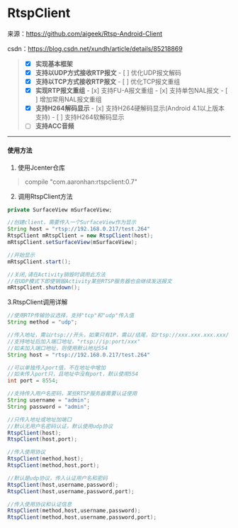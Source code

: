 # RtspClient



来源：https://github.com/aigeek/Rtsp-Android-Client

csdn：https://blog.csdn.net/xundh/article/details/85218869


>   - [x] **实现基本框架**
>   - [x] **支持以UDP方式接收RTP报文**
    - [ ] 优化UDP报文解码
>   - [x] **支持以TCP方式接收RTP报文**
    - [ ] 优化TCP报文重组
>   - [x] **实现RTP报文重组**
    - [x] 支持FU-A报文重组
    - [x] 支持单包NAL报文
    - [ ] 增加常用NAL报文重组
>   - [x] **支持H264解码显示**
    - [x] 支持H264硬解码显示(Android 4.1以上版本支持)
    - [ ] 支持H264软解码显示
>   - [ ] **支持ACC音频**

----

#### 使用方法

1. 使用Jcenter仓库
>	compile "com.aaronhan:rtspclient:0.7"

2. 调用RtspClient方法
```java
private SurfaceView mSurfaceView;

//创建client，需要传入一个SurfaceView作为显示
String host = "rtsp://192.168.0.217/test.264"
RtspClient mRtspClient = new RtspClient(host);
mRtspClient.setSurfaceView(mSurfaceView);

//开始显示
mRtspClient.start();

//关闭,请在Activity销毁时调用此方法
//在UDP模式下即使销毁Activity某些RTSP服务器也会继续发送报文
mRtspClient.shutdown();
```
3.RtspClient调用详解
```java
//使用RTP传输协议选择，支持"tcp"和"udp"传入值
String method = "udp";

//传入地址，需以rtsp://开头，如果只有IP，需以/结尾，如rtsp://xxx.xxx.xxx.xxx/
//支持地址后加入端口地址，"rtsp://ip:port/xxx"
//如未加入端口地址，则使用默认地址554
String host = "rtsp://192.168.0.217/test.264"

//可以单独传入port值，不在地址中增加
//如未传入port只，且地址中没有port，默认使用554
int port = 8554;

//支持传入用户名密码，某些RTSP服务器需要认证使用
String username = "admin";
String password = "admin";

//只传入地址或地址加端口
//默认无用户名密码认证，默认使用udp协议
RtspClient(host);
RtspClient(host,port);

//传入使用协议
RtspClient(method,host);
RtspClient(method,host,port);

//默认是udp协议，传入认证用户名和密码
RtspClient(host,username,password);
RtspClient(host,username,password,port);

//传入使用协议和认证信息
RtspClient(method,host,username,password);
RtspClient(method,host,username,password,port);
```
